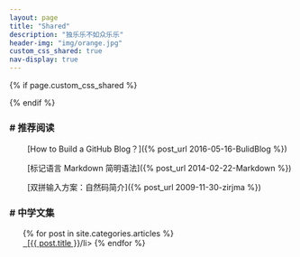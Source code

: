 ```yaml
---
layout: page
title: "Shared"
description: "独乐乐不如众乐乐"
header-img: "img/orange.jpg"
custom_css_shared: true
nav-display: true
---
```


{% if page.custom_css_shared %}
<style type="text/css">
ul {list-style-type: none;}

@media all and (max-width:768px){
#school-art ul  {
-moz-column-count:2; /* Firefox */
-webkit-column-count:2; /* Safari and Chrome */
column-count:2;}

}
@media all and (min-width:768px){
#school-art ul {
-moz-column-count:3; /* Firefox */
-webkit-column-count:3; /* Safari and Chrome */
column-count:3;}
}
</style>  
{% endif %}
  
### # 推荐阅读

- &nbsp;&nbsp;[How to Build a GitHub Blog？]({% post_url 2016-05-16-BulidBlog %})

- &nbsp;&nbsp;[标记语言 Markdown 简明语法]({% post_url 2014-02-22-Markdown %})

- &nbsp;&nbsp;[双拼输入方案：自然码简介]({% post_url 2009-11-30-zirjma %})

### # 中学文集

<ul id="school-art">
{% for post in site.categories.articles %}
<li><a href="{{ post.url }}" >&nbsp;&nbsp;[{{ post.title }}</a>/li>
{% endfor %}
</ul>

<!--
<ul class="listing" style="list-style-type: none;font-weight: bold;">
{% for post in {{site.categories.articles}} %}
  <li class="listing-item" style="text-indent:1em;font-weight:normal;">
  <a href="{{ post.url }}" title="{{ post.title }}" style="margin-left:1em;"><i class="fa fa-link">&nbsp;&nbsp;</i>{{ post.title }}</a>
  </li>
{% endfor %}
</ul>
-->